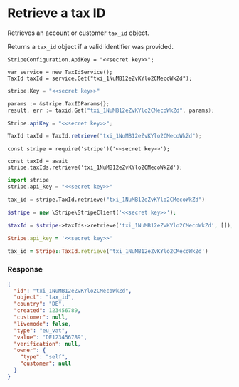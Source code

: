 # Retrieve a tax ID

Retrieves an account or customer `tax_id` object.

Returns a `tax_id` object if a valid identifier was provided.


```dotnet
StripeConfiguration.ApiKey = "<<secret key>>";

var service = new TaxIdService();
TaxId taxId = service.Get("txi_1NuMB12eZvKYlo2CMecoWkZd");
```

```go
stripe.Key = "<<secret key>>"

params := &stripe.TaxIDParams{};
result, err := taxid.Get("txi_1NuMB12eZvKYlo2CMecoWkZd", params);
```

```java
Stripe.apiKey = "<<secret key>>";

TaxId taxId = TaxId.retrieve("txi_1NuMB12eZvKYlo2CMecoWkZd");
```

```node
const stripe = require('stripe')('<<secret key>>');

const taxId = await stripe.taxIds.retrieve('txi_1NuMB12eZvKYlo2CMecoWkZd');
```

```python
import stripe
stripe.api_key = "<<secret key>>"

tax_id = stripe.TaxId.retrieve("txi_1NuMB12eZvKYlo2CMecoWkZd")
```

```php
$stripe = new \Stripe\StripeClient('<<secret key>>');

$taxId = $stripe->taxIds->retrieve('txi_1NuMB12eZvKYlo2CMecoWkZd', []);
```

```ruby
Stripe.api_key = '<<secret key>>'

tax_id = Stripe::TaxId.retrieve('txi_1NuMB12eZvKYlo2CMecoWkZd')
```

### Response

```json
{
  "id": "txi_1NuMB12eZvKYlo2CMecoWkZd",
  "object": "tax_id",
  "country": "DE",
  "created": 123456789,
  "customer": null,
  "livemode": false,
  "type": "eu_vat",
  "value": "DE123456789",
  "verification": null,
  "owner": {
    "type": "self",
    "customer": null
  }
}
```